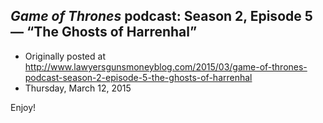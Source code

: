 ## <em>Game of Thrones</em> podcast: Season 2, Episode 5 — “The Ghosts of Harrenhal”

 * Originally posted at http://www.lawyersgunsmoneyblog.com/2015/03/game-of-thrones-podcast-season-2-episode-5-the-ghosts-of-harrenhal
 * Thursday, March 12, 2015

Enjoy!